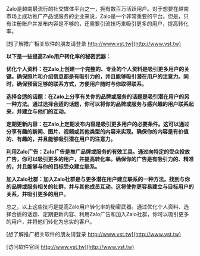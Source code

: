 Zalo是越南最流行的社交媒体平台之一，拥有数百万活跃用户。对于想要在越南市场上成功推广产品或服务的企业来说，Zalo是一个非常重要的平台。但是，只有注册账户并发布内容是不够的，还需要引流技巧来吸引更多的用户，提高转化率。

[想了解推广相关软件的朋友请登录 http://www.vst.tw](http://www.vst.tw)

**以下是一些提高Zalo用户转化率的秘密武器：**

**优化个人资料：在Zalo上创建一个完整的、专业的个人资料是吸引更多用户的关键。确保照片和介绍信息都是有吸引力的，并且能够吸引潜在用户的注意力。同时，确保预留足够的联系方式，方便用户随时与你取得联系。**

**选择合适的话题：在Zalo上分享有关你的品牌或服务的话题是吸引潜在用户的另一种方法。通过选择合适的话题，你可以将你的品牌或服务与感兴趣的用户联系起来，并建立与他们的互动。**

**定期更新内容：在Zalo上定期发布内容是吸引更多用户的必要条件。这可以通过分享有趣的新闻、图片、视频或其他类型的内容来实现。确保你的内容是有价值的、有趣的，并且能够吸引潜在用户的注意力。**

**利用Zalo广告：Zalo广告是推广品牌或服务的有效工具。通过向特定的受众投放广告，你可以吸引更多的用户，并提高转化率。确保你的广告是有吸引力的、精准的，并且能够与你的目标受众建立联系。**

**加入Zalo社群：加入Zalo社群是与更多潜在用户建立联系的一种方法。找到与你的品牌或服务相关的社群，并与其他成员互动。这将使你更容易建立与目标用户的关系，并吸引更多的用户。**

总之，以上这些技巧是提高Zalo用户转化率的秘密武器。通过优化个人资料、选择合适的话题、定期更新内容、利用Zalo广告和加入Zalo社群，你可以吸引更多的用户，并将他们转化为忠实的客户。

[想了解推广相关软件的朋友请登录 http://www.vst.tw](http://www.vst.tw)


[访问软件官网 http://www.vst.tw](http://www.vst.tw)
